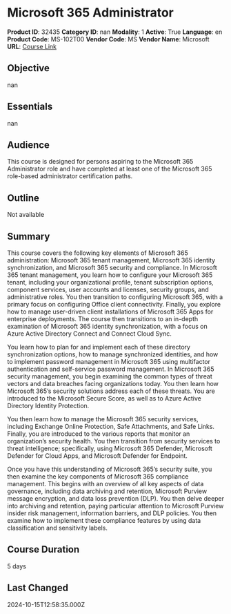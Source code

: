 # Microsoft 365 Administrator

**Product ID**: 32435
**Category ID**: nan
**Modality**: 1
**Active**: True
**Language**: en
**Product Code**: MS-102T00
**Vendor Code**: MS
**Vendor Name**: Microsoft
**URL**: [Course Link](https://www.fastlaneus.com/course/microsoft-ms-102t00)

## Objective
nan

## Essentials
nan

## Audience
This course is designed for persons aspiring to the Microsoft 365 Administrator role and have completed at least one of the Microsoft 365 role-based administrator certification paths.

## Outline
Not available

## Summary
This course covers the following key elements of Microsoft 365 administration: Microsoft 365 tenant management, Microsoft 365 identity synchronization, and Microsoft 365 security and compliance. In Microsoft 365 tenant management, you learn how to configure your Microsoft 365 tenant, including your organizational profile, tenant subscription options, component services, user accounts and licenses, security groups, and administrative roles. You then transition to configuring Microsoft 365, with a primary focus on configuring Office client connectivity. Finally, you explore how to manage user-driven client installations of Microsoft 365 Apps for enterprise deployments. The course then transitions to an in-depth examination of Microsoft 365 identity synchronization, with a focus on Azure Active Directory Connect and Connect Cloud Sync.

You learn how to plan for and implement each of these directory synchronization options, how to manage synchronized identities, and how to implement password management in Microsoft 365 using multifactor authentication and self-service password management. In Microsoft 365 security management, you begin examining the common types of threat vectors and data breaches facing organizations today. You then learn how Microsoft 365’s security solutions address each of these threats. You are introduced to the Microsoft Secure Score, as well as to Azure Active Directory Identity Protection.

You then learn how to manage the Microsoft 365 security services, including Exchange Online Protection, Safe Attachments, and Safe Links. Finally, you are introduced to the various reports that monitor an organization’s security health. You then transition from security services to threat intelligence; specifically, using Microsoft 365 Defender, Microsoft Defender for Cloud Apps, and Microsoft Defender for Endpoint.

Once you have this understanding of Microsoft 365’s security suite, you then examine the key components of Microsoft 365 compliance management. This begins with an overview of all key aspects of data governance, including data archiving and retention, Microsoft Purview message encryption, and data loss prevention (DLP). You then delve deeper into archiving and retention, paying particular attention to Microsoft Purview insider risk management, information barriers, and DLP policies. You then examine how to implement these compliance features by using data classification and sensitivity labels.

## Course Duration
5 days

## Last Changed
2024-10-15T12:58:35.000Z
